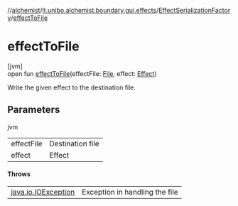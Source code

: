 //[alchemist](../../../index.md)/[it.unibo.alchemist.boundary.gui.effects](../index.md)/[EffectSerializationFactory](index.md)/[effectToFile](effect-to-file.md)

# effectToFile

[jvm]\
open fun [effectToFile](effect-to-file.md)(effectFile: [File](https://docs.oracle.com/javase/8/docs/api/java/io/File.html), effect: [Effect](../-effect/index.md))

Write the given effect to the destination file.

## Parameters

jvm

| | |
|---|---|
| effectFile | Destination file |
| effect | Effect |

#### Throws

| | |
|---|---|
| [java.io.IOException](https://docs.oracle.com/javase/8/docs/api/java/io/IOException.html) | Exception in handling the file |
